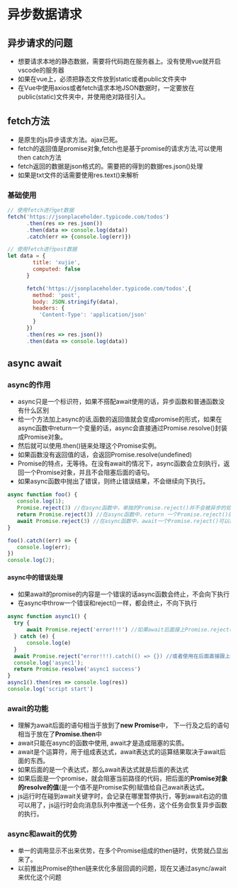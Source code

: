 # 异步数据请求

## 异步请求的问题

* 想要请求本地的静态数据，需要将代码跑在服务器上。没有使用vue就开启vscode的服务器
* 如果在vue上，必须把静态文件放到static或者public文件夹中
* 在Vue中使用axios或者fetch请求本地JSON数据时，一定要放在public(static)文件夹中，并使用绝对路径引入。

## fetch方法

* 是原生的js异步请求方法。ajax已死。
* fetch的返回值是promise对象,fetch也是基于promise的请求方法,可以使用then catch方法
* fetch返回的数据是json格式的。需要把的得到的数据res.json()处理
* 如果是txt文件的话需要使用res.text()来解析

### 基础使用

```js
// 使用fetch进行get数据
fetch('https://jsonplaceholder.typicode.com/todos')
      .then(res => res.json())
      .then(data => console.log(data))
      .catch(err => {console.log(err)})

// 使用fetch进行post数据
let data = {
        title: 'xujie',
        computed: false
      }

      fetch('https://jsonplaceholder.typicode.com/todos',{
        method: 'post',
        body: JSON.stringify(data),
        headers: {
          'Content-Type': 'application/json'
        }
      })
      .then(res => res.json())
      .then(data => console.log(data))
```

## async await

### async的作用

* async只是一个标识符，如果不搭配await使用的话，异步函数和普通函数没有什么区别
* 给一个方法加上async的话,函数的返回值就会变成promise的形式，如果在async函数中return一个变量的话，async会直接通过Promise.resolve()封装成Promise对象。
* 然后就可以使用.then()链来处理这个Promise实例。
* 如果函数没有返回值的话，会返回Promise.resolve(undefined)
* Promise的特点，无等待。在没有await的情况下，async函数会立刻执行，返回一个Promise对象，并且不会阻塞后面的语句。
* 如果async函数中抛出了错误，则终止错误结果，不会继续向下执行。

```js
async function foo() {
   console.log(1);
   Promise.reject(3) //在async函数中，单独的Promise.reject()并不会被异步的处理程序捕获
   return Promise.reject(3) //在async函数中，return 一个Promise.reject()的话可以被异步的处理程序捕获
   await Promise.reject(3) //在async函数中，await一个Promise.reject()可以被异步的处理程序捕获， 并且下面的语句不会在执行
}

foo().catch((err) => {
   console.log(err);
})
console.log(2);
```

#### async中的错误处理

* 如果await的promise的内容是一个错误的话async函数会终止，不会向下执行
* 在async中throw一个错误和reject()一样，都会终止，不向下执行
  
```js
async function async1() {
  try {
      await Promise.reject('error!!!') //如果await后面接上Promise.reject('error!!!')，可以使用try来捕获(平时没有await的话，不可以用try捕获)(这个问题的原理是，await后面的语句都相当于放到了Promise.then中)
  } catch (e) {
      console.log(e)
  }
  await Promise.reject("error!!!).catch(() => {}) //或者使用在后面直接跟上一个catch()的办法来捕获错误
  console.log('async1');
  return Promise.resolve('async1 success')
}
async1().then(res => console.log(res))
console.log('script start')
```

### await的功能

* 理解为await后面的语句相当于放到了**new Promise**中， 下一行及之后的语句相当于放在了**Promise.then**中
* await只能在async的函数中使用, await才是造成阻塞的实质。
* await是个运算符，用于组成表达式，await表达式的运算结果取决于await后面的东西。
* 如果后面的是一个表达式，那么await表达式就是后面的表达式
* 如果后面是一个promise，就会阻塞当前路径的代码，把后面的**Promise对象的resolve的值**(是一个值不是Promise实例)赋值给自己await表达式。
* js运行时在碰到await关键字时，会记录在哪里暂停执行，等到await右边的值可以用了，js运行时会向消息队列中推送一个任务，这个任务会恢复异步函数的执行。

### async和await的优势

* 单一的调用显示不出来优势，在多个Promise组成的then链时，优势就凸显出来了。
* 以前推出Promise的then链来优化多层回调的问题，现在又通过async/await来优化这个问题